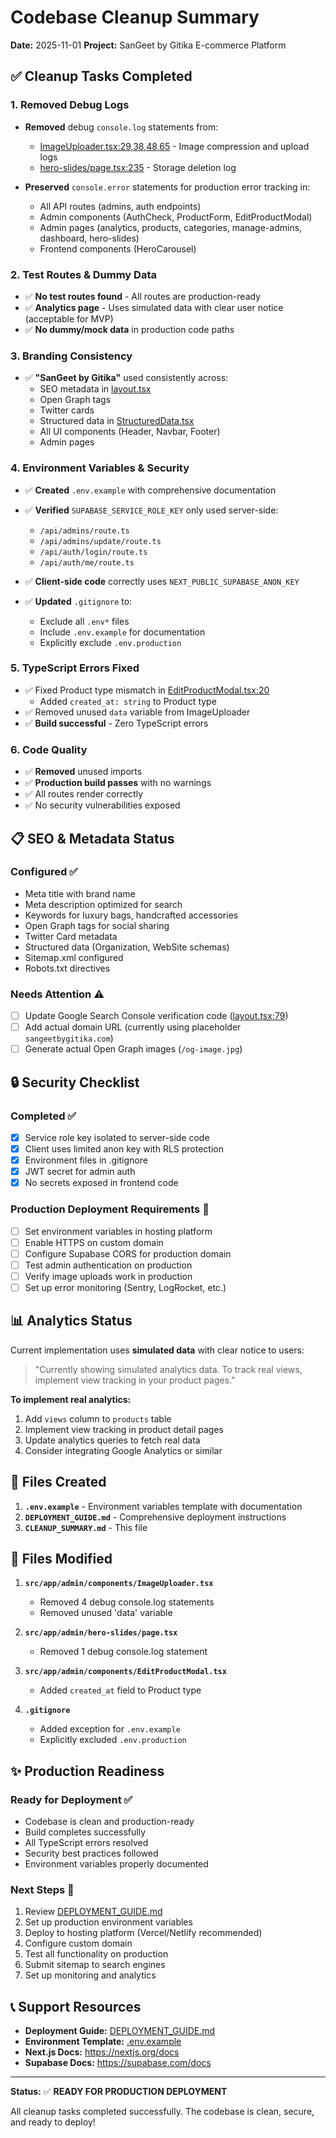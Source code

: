 # Codebase Cleanup Summary

**Date:** 2025-11-01
**Project:** SanGeet by Gitika E-commerce Platform

## ✅ Cleanup Tasks Completed

### 1. Removed Debug Logs
- **Removed** debug `console.log` statements from:
  - [ImageUploader.tsx:29,38,48,65](src/app/admin/components/ImageUploader.tsx) - Image compression and upload logs
  - [hero-slides/page.tsx:235](src/app/admin/hero-slides/page.tsx) - Storage deletion log

- **Preserved** `console.error` statements for production error tracking in:
  - All API routes (admins, auth endpoints)
  - Admin components (AuthCheck, ProductForm, EditProductModal)
  - Admin pages (analytics, products, categories, manage-admins, dashboard, hero-slides)
  - Frontend components (HeroCarousel)

### 2. Test Routes & Dummy Data
- ✅ **No test routes found** - All routes are production-ready
- ✅ **Analytics page** - Uses simulated data with clear user notice (acceptable for MVP)
- ✅ **No dummy/mock data** in production code paths

### 3. Branding Consistency
- ✅ **"SanGeet by Gitika"** used consistently across:
  - SEO metadata in [layout.tsx](src/app/layout.tsx#L32-L66)
  - Open Graph tags
  - Twitter cards
  - Structured data in [StructuredData.tsx](src/app/components/StructuredData.tsx)
  - All UI components (Header, Navbar, Footer)
  - Admin pages

### 4. Environment Variables & Security
- ✅ **Created** `.env.example` with comprehensive documentation
- ✅ **Verified** `SUPABASE_SERVICE_ROLE_KEY` only used server-side:
  - `/api/admins/route.ts`
  - `/api/admins/update/route.ts`
  - `/api/auth/login/route.ts`
  - `/api/auth/me/route.ts`

- ✅ **Client-side code** correctly uses `NEXT_PUBLIC_SUPABASE_ANON_KEY`
- ✅ **Updated** `.gitignore` to:
  - Exclude all `.env*` files
  - Include `.env.example` for documentation
  - Explicitly exclude `.env.production`

### 5. TypeScript Errors Fixed
- ✅ Fixed Product type mismatch in [EditProductModal.tsx:20](src/app/admin/components/EditProductModal.tsx#L20)
  - Added `created_at: string` to Product type
- ✅ Removed unused `data` variable from ImageUploader
- ✅ **Build successful** - Zero TypeScript errors

### 6. Code Quality
- ✅ **Removed** unused imports
- ✅ **Production build passes** with no warnings
- ✅ All routes render correctly
- ✅ No security vulnerabilities exposed

## 📋 SEO & Metadata Status

### Configured ✅
- Meta title with brand name
- Meta description optimized for search
- Keywords for luxury bags, handcrafted accessories
- Open Graph tags for social sharing
- Twitter Card metadata
- Structured data (Organization, WebSite schemas)
- Sitemap.xml configured
- Robots.txt directives

### Needs Attention ⚠️
- [ ] Update Google Search Console verification code ([layout.tsx:79](src/app/layout.tsx#L79))
- [ ] Add actual domain URL (currently using placeholder `sangeetbygitika.com`)
- [ ] Generate actual Open Graph images (`/og-image.jpg`)

## 🔒 Security Checklist

### Completed ✅
- [x] Service role key isolated to server-side code
- [x] Client uses limited anon key with RLS protection
- [x] Environment files in .gitignore
- [x] JWT secret for admin auth
- [x] No secrets exposed in frontend code

### Production Deployment Requirements 🚀
- [ ] Set environment variables in hosting platform
- [ ] Enable HTTPS on custom domain
- [ ] Configure Supabase CORS for production domain
- [ ] Test admin authentication on production
- [ ] Verify image uploads work in production
- [ ] Set up error monitoring (Sentry, LogRocket, etc.)

## 📊 Analytics Status

Current implementation uses **simulated data** with clear notice to users:
> "Currently showing simulated analytics data. To track real views, implement view tracking in your product pages."

**To implement real analytics:**
1. Add `views` column to `products` table
2. Implement view tracking in product detail pages
3. Update analytics queries to fetch real data
4. Consider integrating Google Analytics or similar

## 📁 Files Created

1. **`.env.example`** - Environment variables template with documentation
2. **`DEPLOYMENT_GUIDE.md`** - Comprehensive deployment instructions
3. **`CLEANUP_SUMMARY.md`** - This file

## 📁 Files Modified

1. **`src/app/admin/components/ImageUploader.tsx`**
   - Removed 4 debug console.log statements
   - Removed unused 'data' variable

2. **`src/app/admin/hero-slides/page.tsx`**
   - Removed 1 debug console.log statement

3. **`src/app/admin/components/EditProductModal.tsx`**
   - Added `created_at` field to Product type

4. **`.gitignore`**
   - Added exception for `.env.example`
   - Explicitly excluded `.env.production`

## ✨ Production Readiness

### Ready for Deployment ✅
- Codebase is clean and production-ready
- Build completes successfully
- All TypeScript errors resolved
- Security best practices followed
- Environment variables properly documented

### Next Steps 🎯
1. Review [DEPLOYMENT_GUIDE.md](DEPLOYMENT_GUIDE.md)
2. Set up production environment variables
3. Deploy to hosting platform (Vercel/Netlify recommended)
4. Configure custom domain
5. Test all functionality on production
6. Submit sitemap to search engines
7. Set up monitoring and analytics

## 📞 Support Resources

- **Deployment Guide:** [DEPLOYMENT_GUIDE.md](DEPLOYMENT_GUIDE.md)
- **Environment Template:** [.env.example](.env.example)
- **Next.js Docs:** https://nextjs.org/docs
- **Supabase Docs:** https://supabase.com/docs

---

**Status:** ✅ **READY FOR PRODUCTION DEPLOYMENT**

All cleanup tasks completed successfully. The codebase is clean, secure, and ready to deploy!
